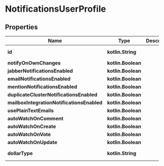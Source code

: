 
# NotificationsUserProfile

## Properties
Name | Type | Description | Notes
------------ | ------------- | ------------- | -------------
**id** | **kotlin.String** |  |  [optional] [readonly]
**notifyOnOwnChanges** | **kotlin.Boolean** |  |  [optional]
**jabberNotificationsEnabled** | **kotlin.Boolean** |  |  [optional]
**emailNotificationsEnabled** | **kotlin.Boolean** |  |  [optional]
**mentionNotificationsEnabled** | **kotlin.Boolean** |  |  [optional]
**duplicateClusterNotificationsEnabled** | **kotlin.Boolean** |  |  [optional]
**mailboxIntegrationNotificationsEnabled** | **kotlin.Boolean** |  |  [optional]
**usePlainTextEmails** | **kotlin.Boolean** |  |  [optional]
**autoWatchOnComment** | **kotlin.Boolean** |  |  [optional]
**autoWatchOnCreate** | **kotlin.Boolean** |  |  [optional]
**autoWatchOnVote** | **kotlin.Boolean** |  |  [optional]
**autoWatchOnUpdate** | **kotlin.Boolean** |  |  [optional]
**dollarType** | **kotlin.String** |  |  [optional] [readonly]



